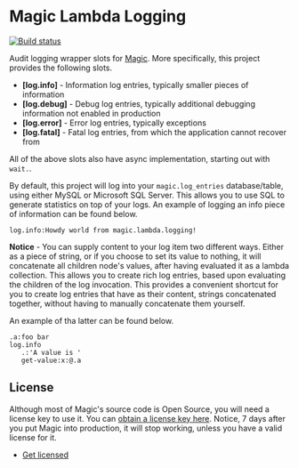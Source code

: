 
# Magic Lambda Logging

[![Build status](https://travis-ci.org/polterguy/magic.lambda.logging.svg?master)](https://travis-ci.org/polterguy/magic.lambda.logging)

Audit logging wrapper slots for [Magic](https://github.com/polterguy/magic). More specifically, this project provides the following slots.

* __[log.info]__ - Information log entries, typically smaller pieces of information
* __[log.debug]__ - Debug log entries, typically additional debugging information not enabled in production
* __[log.error]__ - Error log entries, typically exceptions
* __[log.fatal]__ - Fatal log entries, from which the application cannot recover from

All of the above slots also have async implementation, starting out with `wait.`.

By default, this project will log into your `magic.log_entries` database/table, using either MySQL or
Microsoft SQL Server. This allows you to use SQL to generate statistics on top of your logs. An example of
logging an info piece of information can be found below.

```
log.info:Howdy world from magic.lambda.logging!
```

**Notice** - You can supply content to your log item two different ways. Either as a piece of string, or if you choose
to set its value to nothing, it will concatenate all children node's values, after having evaluated it as a lambda
collection. This allows you to create rich log entries, based upon evaluating the children of the log invocation.
This provides a convenient shortcut for you to create log entries that have as their content, strings concatenated
together, without having to manually concatenate them yourself.

An example of tha latter can be found below.

```
.a:foo bar
log.info
   .:'A value is '
   get-value:x:@.a
```

## License

Although most of Magic's source code is Open Source, you will need a license key to use it.
You can [obtain a license key here](https://servergardens.com/buy/).
Notice, 7 days after you put Magic into production, it will stop working, unless you have a valid
license for it.

* [Get licensed](https://servergardens.com/buy/)
